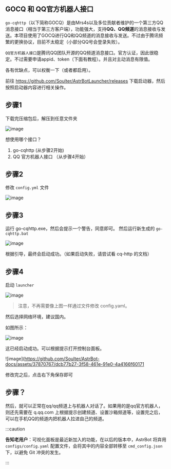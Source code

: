 ## GOCQ 和 QQ官方机器人接口

`go-cqhttp`（以下简称GOCQ）是由Mrs4s以及多位贡献者维护的一个第三方QQ消息接口（相当于第三方客户端），功能强大，支持**QQ、QQ频道**的消息接收与发送。本项目使用了GOCQ进行QQ和QQ频道的消息接收与发送。不过由于腾讯频繁的更换协议，目前不太稳定（小部分QQ号会登录失败）。

`QQ官方机器人接口`是腾讯QQ团队开源的QQ频道消息接口。官方认证，因此很稳定。不过需要申请appid、token（下面有教程）。并且对主动消息有限值。

各有优缺点，可以权衡一下（或者都启用）。

前往 https://github.com/Soulter/AstrBotLauncher/releases 下载启动器，然后按照启动器内容进行相关操作。

## 步骤1

下载完压缩包后，解压到任意文件夹

![image](https://github.com/Soulter/AstrBot-docs/assets/37870767/8dc1faf2-a862-414e-a4b8-6a3b6a791ca6)

想使用哪个接口？
1. go-cqhttp (从步骤2开始)
2. QQ 官方机器人接口 （从步骤4开始）


## 步骤2

修改 `config.yml` 文件

![image](https://github.com/Soulter/AstrBot-docs/assets/37870767/d566218a-7a6d-44a4-8044-9a403c2edd3c)


## 步骤3

运行 go-cqhttp.exe，然后会提示一个警告，同意即可。
然后运行新生成的 `go-cqhttp.bat`

![image](https://github.com/Soulter/AstrBot-docs/assets/37870767/00ff0400-c361-4b22-98a4-00d9477b117c)

根据引导，最终会启动成功。（如果启动失败，请尝试看 cq-http 的文档）

## 步骤4
启动 `launcher`

![image](https://github.com/Soulter/AstrBot-docs/assets/37870767/52d728be-fdbe-409c-84cb-415ab316e9c5)

> 注意，不再需要像上图一样通过文件修改 config.yaml。

然后选择网络环境，建议国内。

如图所示：

![image](https://github.com/Soulter/AstrBot-docs/assets/37870767/14a41c2d-e394-4acf-8fd9-eb3a709ebfa6)

这已经启动成功。可以根据提示打开控制台面板。

![image](https://github.com/Soulter/AstrBot-docs/assets/37870767/dcb77b27-3f58-461e-91e0-4a4166f60171

修改完之后，点击右下角保存即可

## 步骤？

然后，就可以正常在qq/qq频道上与机器人对话了。如果用的是qq官方机器人，则还先需要在 q.qq.com 上根据提示创建频道、设置沙箱频道等，设置完之后，可以在手机QQ的频道内把机器人拉进自己的频道。

:::caution

**告知老用户**：可视化面板是最近新加入的功能，在以后的版本中，AstrBot 将弃用 `configs/config.yaml` 配置文件，会将其中的内容全部转移至 `cmd_config.json` 下，以避免 Git 冲突的发生。

:::
